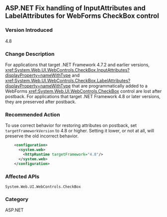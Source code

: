 ## ASP.NET Fix handling of InputAttributes and LabelAttributes for WebForms CheckBox control

### Version Introduced
4.8

### Change Description
For applications that target .NET Framework 4.7.2 and earlier versions, <xref:System.Web.UI.WebControls.CheckBox.InputAttributes?displayProperty=nameWithType> and <xref:System.Web.UI.WebControls.CheckBox.LabelAttributes?displayProperty=nameWithType> that are programmatically added to a WebForms  <xref:System.Web.UI.WebControls.CheckBox> control are lost
after postback. For applications that target .NET Framework 4.8 or later versions, they are preserved after postback.

### Recommended Action
To use correct behavior for restoring attributes on postback, set `targetFrameworkVersion` to 4.8 or higher. Setting
it lower, or not at all, will preserve the old incorrect behavior.

```xml
    <configuration>
      <system.web>
        <httpRuntime targetFramework="4.8"/>
      </system.web>
    </configuration>
```

### Affected APIs
`System.Web.UI.WebControls.CheckBox`

### Category
ASP.NET

<!--
    ### 643614	<ASP.NET WebForms> Buggy handling of InputAttributes and LabelAttributes in ASP.NET WebForms CheckBox control

-->


